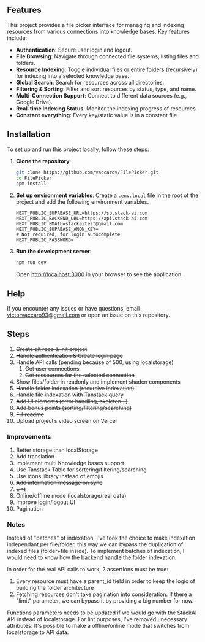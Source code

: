 ## Features

This project provides a file picker interface for managing and indexing resources from various connections into knowledge bases. Key features include:

-   **Authentication**: Secure user login and logout.
-   **File Browsing**: Navigate through connected file systems, listing files and folders.
-   **Resource Indexing**: Toggle individual files or entire folders (recursively) for indexing into a selected knowledge base.
-   **Global Search**: Search for resources across all directories.
-   **Filtering & Sorting**: Filter and sort resources by status, type, and name.
-   **Multi-Connection Support**: Connect to different data sources (e.g., Google Drive).
-   **Real-time Indexing Status**: Monitor the indexing progress of resources.
-   **Constant everything**: Every key/static value is in a constant file

## Installation

To set up and run this project locally, follow these steps:

1.  **Clone the repository**:
    ```bash
    git clone https://github.com/vaccarov/FilePicker.git
    cd FilePicker
    npm install
    ```

3.  **Set up environment variables**:
    Create a `.env.local` file in the root of the project and add the following environment variables.

    ```
    NEXT_PUBLIC_SUPABASE_URL=https://sb.stack-ai.com
    NEXT_PUBLIC_BACKEND_URL=https://api.stack-ai.com
    NEXT_PUBLIC_EMAIL=stackaitest@gmail.com
    NEXT_PUBLIC_SUPABASE_ANON_KEY=
    # Not required, for login autocomplete
    NEXT_PUBLIC_PASSWORD=
    ```

4.  **Run the development server**:
    ```bash
    npm run dev
    ```
    Open [http://localhost:3000](http://localhost:3000) in your browser to see the application.

## Help

If you encounter any issues or have questions, email victorvaccaro93@gmail.com or open an issue on this repository.

## Steps

1. ~~Create git repo & init project~~
2. ~~Handle authentication & Create login page~~
3. Handle API calls (pending because of 500, using localstorage)
    1. ~~Get user connections~~
    2. ~~Get ressources for the selected connection~~
4. ~~Show files/folder in readonly and implement shadcn components~~
5. ~~Handle folder indexation (recursive indexation)~~
6. ~~Handle file indexation with Tanstack query~~
7. ~~Add UI elements (error handling, skeleton…)~~
8. ~~Add bonus points (sorting/filtering/searching)~~
9. ~~Fill readme~~
10. Upload project’s video screen on Vercel

### Improvements

1. Better storage than localStorage
2. Add translation
3. Implement multi Knowledge bases support
4. ~~Use Tanstack Table for sortering/filtering/searching~~
5. Use icons library instead of emojis
6. ~~Add information message on sync~~
7. ~~Lint~~
8. Online/offline mode (localstorage/real data)
9. Improve login/logout UI
10. Pagination


### Notes

Instead of "batches" of indexation, I've took the choice to make indexation independant per file/folder, this way we can bypass the duplication of indexed files (folder+file inside). To implement batches of indexation, I would need to know how the backend handle the folder indexation.

In order for the real API calls to work, 2 assertions must be true:

1. Every resource must have a parent_id field in order to keep the logic of building the folder architecture
2. Fetching resources don't take pagination into consideration. If there a "limit" parameter, we can bypass it by providing a big number for now.

Functions parameters needs to be updated if we would go with the StackAI API instead of localstorage. For lint purposes, I've removed unecessary attributes.
It's possible to make a offline/online mode that switches from localstorage to API data.